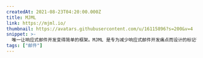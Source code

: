 ```yaml
---
createdAt: 2021-08-23T04:20:00.000Z
title: MJML
link: https://mjml.io/
thumbnail: https://avatars.githubusercontent.com/u/16115896?s=200&v=4
snippet: >-
  唯一让响应式邮件开发变得简单的框架。MJML 是专为减少响应式邮件开发痛点而设计的标记语言。
tags: ["邮件"]
---
```

